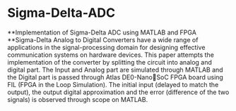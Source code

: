 # Sigma-Delta-ADC
**Implementation of Sigma-Delta ADC using MATLAB and FPGA  
**Sigma-Delta Analog to Digital Converters have a wide range of applications in the signal-processing domain for designing 
effective communication systems on hardware
devices. This paper attempts the implementation 
of the converter by splitting the circuit into 
analog and digital part. The Input and Analog 
part are simulated through MATLAB and the 
Digital part is passed through Atlas DE0-NanoSoC FPGA board using FIL (FPGA in the Loop 
Simulation). The initial input (delayed to match 
the output), the output digital approximation and 
the error (difference of the two signals) is 
observed through scope on MATLAB.
